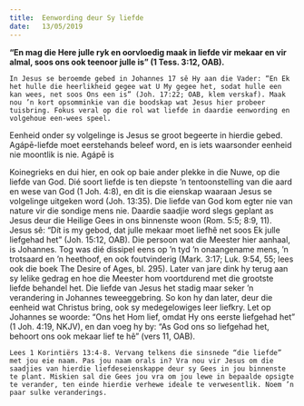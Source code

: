 ```yaml
---
title:  Eenwording deur Sy liefde
date:   13/05/2019
---
```


**“En mag die Here julle ryk en oorvloedig maak in liefde vir mekaar en vir almal, soos ons ook teenoor julle is” (1 Tess. 3:12, OAB).** 

`In Jesus se beroemde gebed in Johannes 17 sê Hy aan die Vader: “En Ek het hulle die heerlikheid gegee wat U My gegee het, sodat hulle een kan wees, net soos Ons een is” (Joh. 17:22; OAB, klem verskaf). Maak nou ’n kort opsomminkie van die boodskap wat Jesus hier probeer tuisbring. Fokus veral op die rol wat liefde in daardie eenwording en volgehoue een-wees speel.` 

Eenheid onder sy volgelinge is Jesus se groot begeerte in hierdie gebed. Agápē-liefde moet eerstehands beleef word, en is iets waarsonder eenheid nie moontlik is nie. Agápē is 

Koinegrieks en dui hier, en ook op baie ander plekke in die Nuwe, op die liefde van God. Dié soort liefde is ten diepste ’n tentoonstelling van die aard en wese van God (1 Joh. 4:8), en dit is die eienskap waaraan Jesus se volgelinge uitgeken word (Joh. 13:35). Die liefde van God kom egter nie van nature vir die sondige mens nie. Daardie saadjie word slegs geplant as Jesus deur die Heilige Gees in ons binnenste woon (Rom. 5:5; 8:9, 11). Jesus sê: “Dít is my gebod, dat julle mekaar moet liefhê net soos Ek julle liefgehad het” (Joh. 15:12, OAB). Die persoon wat die Meester hier aanhaal, is Johannes. Tog was dié dissipel eens op ’n tyd ’n onaangename mens, ’n trotsaard en ’n heethoof, en ook foutvinderig (Mark. 3:17; Luk. 9:54, 55; lees ook die boek The Desire of Ages, bl. 295). Later van jare dink hy terug aan sy lelike gedrag en hoe die Meester hom voortdurend met die grootste liefde behandel het. Die liefde van Jesus het stadig maar seker ’n verandering in Johannes teweeggebring. So kon hy dan later, deur die eenheid wat Christus bring, ook sy medegelowiges leer liefkry. Let op Johannes se woorde: “Ons het Hom lief, omdat Hy ons eerste liefgehad het” (1 Joh. 4:19, NKJV), en dan voeg hy by: “As God ons so liefgehad het, behoort ons ook mekaar lief te hê” (vers 11, OAB). 

`Lees 1 Korintiërs 13:4-8. Vervang telkens die sinsnede “die liefde” met jou eie naam. Pas jou naam orals in? Vra nou vir Jesus om die saadjies van hierdie liefdeseienskappe deur sy Gees in jou binnenste te plant. Miskien sal die Gees jou vra om jou lewe in bepaalde opsigte te verander, ten einde hierdie verhewe ideale te verwesentlik. Noem ’n paar sulke veranderings.`
